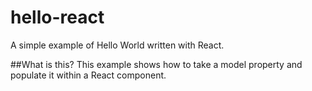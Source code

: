# hello-react
A simple example of Hello World written with React.

##What is this?
This example shows how to take a model property and populate it within a React component. 
